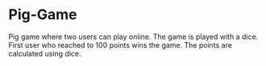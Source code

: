 # Pig-Game
Pig game where two users can play online. The game is played with a dice. First user who reached to 100 points wins the game. The points are calculated using dice. 
